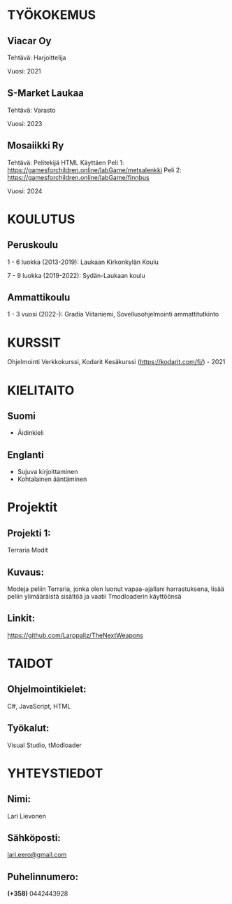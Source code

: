 # TYÖKOKEMUS
## Viacar Oy
Tehtävä: Harjoittelija

Vuosi: 2021

## S-Market Laukaa
Tehtävä: Varasto

Vuosi: 2023

## Mosaiikki Ry
Tehtävä: Pelitekijä HTML Käyttäen
Peli 1: https://gamesforchildren.online/labGame/metsalenkki
Peli 2: https://gamesforchildren.online/labGame/finnbus

Vuosi: 2024


# KOULUTUS
## Peruskoulu

1 - 6 luokka (2013-2019): Laukaan Kirkonkylän Koulu

7 - 9 luokka (2019-2022): Sydän-Laukaan koulu

## Ammattikoulu

1 - 3 vuosi (2022-): Gradia Viitaniemi, Sovellusohjelmointi ammattitutkinto

# KURSSIT

Ohjelmointi Verkkokurssi, Kodarit Kesäkurssi (https://kodarit.com/fi/) - 2021

# KIELITAITO
## Suomi
- Äidinkieli

## Englanti
- Sujuva kirjoittaminen
- Kohtalainen ääntäminen

# Projektit
## Projekti 1:
Terraria Modit

## Kuvaus:
Modeja peliin Terraria, jonka olen luonut vapaa-ajallani harrastuksena, lisää peliin ylimääräistä sisältöä ja vaatii Tmodloaderin käyttöönsä

## Linkit:
https://github.com/Larppaliz/TheNextWeapons

# TAIDOT
## Ohjelmointikielet:
C#, JavaScript, HTML

## Työkalut:
Visual Studio, tModloader

# YHTEYSTIEDOT
## Nimi:
Lari Lievonen

## Sähköposti:
lari.eero@gmail.com

## Puhelinnumero:
**(+358)** 0442443928
